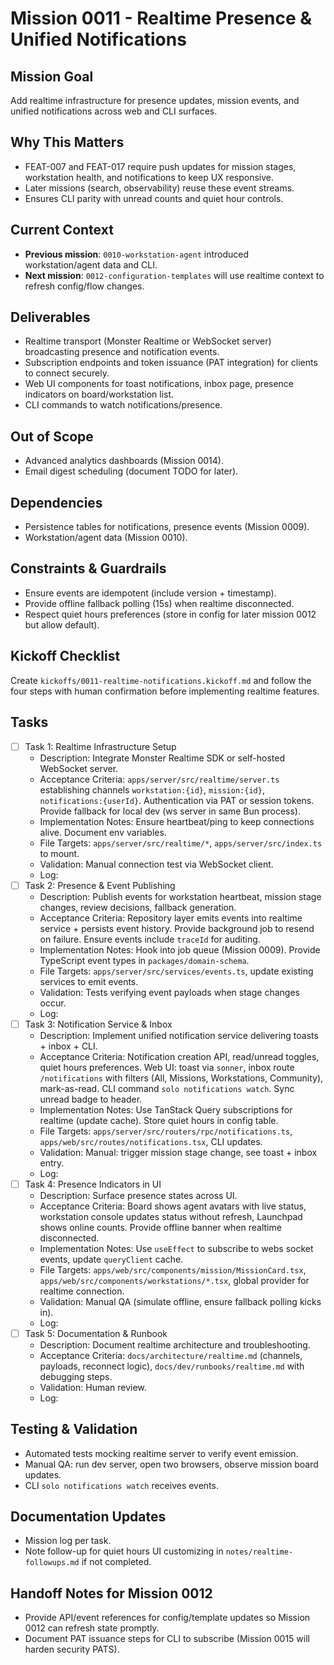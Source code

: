 # Mission 0011 - Realtime Presence & Unified Notifications

## Mission Goal
Add realtime infrastructure for presence updates, mission events, and unified notifications across web and CLI surfaces.

## Why This Matters
- FEAT-007 and FEAT-017 require push updates for mission stages, workstation health, and notifications to keep UX responsive.
- Later missions (search, observability) reuse these event streams.
- Ensures CLI parity with unread counts and quiet hour controls.

## Current Context
- **Previous mission**: `0010-workstation-agent` introduced workstation/agent data and CLI.
- **Next mission**: `0012-configuration-templates` will use realtime context to refresh config/flow changes.

## Deliverables
- Realtime transport (Monster Realtime or WebSocket server) broadcasting presence and notification events.
- Subscription endpoints and token issuance (PAT integration) for clients to connect securely.
- Web UI components for toast notifications, inbox page, presence indicators on board/workstation list.
- CLI commands to watch notifications/presence.

## Out of Scope
- Advanced analytics dashboards (Mission 0014).
- Email digest scheduling (document TODO for later). 

## Dependencies
- Persistence tables for notifications, presence events (Mission 0009).
- Workstation/agent data (Mission 0010).

## Constraints & Guardrails
- Ensure events are idempotent (include version + timestamp).
- Provide offline fallback polling (15s) when realtime disconnected.
- Respect quiet hours preferences (store in config for later mission 0012 but allow default).

## Kickoff Checklist
Create `kickoffs/0011-realtime-notifications.kickoff.md` and follow the four steps with human confirmation before implementing realtime features.

## Tasks
- [ ] Task 1: Realtime Infrastructure Setup
  - Description: Integrate Monster Realtime SDK or self-hosted WebSocket server.
  - Acceptance Criteria: `apps/server/src/realtime/server.ts` establishing channels `workstation:{id}`, `mission:{id}`, `notifications:{userId}`. Authentication via PAT or session tokens. Provide fallback for local dev (ws server in same Bun process).
  - Implementation Notes: Ensure heartbeat/ping to keep connections alive. Document env variables.
  - File Targets: `apps/server/src/realtime/*`, `apps/server/src/index.ts` to mount.
  - Validation: Manual connection test via WebSocket client.
  - Log:
- [ ] Task 2: Presence & Event Publishing
  - Description: Publish events for workstation heartbeat, mission stage changes, review decisions, fallback generation.
  - Acceptance Criteria: Repository layer emits events into realtime service + persists event history. Provide background job to resend on failure. Ensure events include `traceId` for auditing.
  - Implementation Notes: Hook into job queue (Mission 0009). Provide TypeScript event types in `packages/domain-schema`.
  - File Targets: `apps/server/src/services/events.ts`, update existing services to emit events.
  - Validation: Tests verifying event payloads when stage changes occur.
  - Log:
- [ ] Task 3: Notification Service & Inbox
  - Description: Implement unified notification service delivering toasts + inbox + CLI.
  - Acceptance Criteria: Notification creation API, read/unread toggles, quiet hours preferences. Web UI: toast via `sonner`, inbox route `/notifications` with filters (All, Missions, Workstations, Community), mark-as-read. CLI command `solo notifications watch`. Sync unread badge to header.
  - Implementation Notes: Use TanStack Query subscriptions for realtime (update cache). Store quiet hours in config table.
  - File Targets: `apps/server/src/routers/rpc/notifications.ts`, `apps/web/src/routes/notifications.tsx`, CLI updates.
  - Validation: Manual: trigger mission stage change, see toast + inbox entry.
  - Log:
- [ ] Task 4: Presence Indicators in UI
  - Description: Surface presence states across UI.
  - Acceptance Criteria: Board shows agent avatars with live status, workstation console updates status without refresh, Launchpad shows online counts. Provide offline banner when realtime disconnected.
  - Implementation Notes: Use `useEffect` to subscribe to webs socket events, update `queryClient` cache.
  - File Targets: `apps/web/src/components/mission/MissionCard.tsx`, `apps/web/src/components/workstations/*.tsx`, global provider for realtime connection.
  - Validation: Manual QA (simulate offline, ensure fallback polling kicks in).
  - Log:
- [ ] Task 5: Documentation & Runbook
  - Description: Document realtime architecture and troubleshooting.
  - Acceptance Criteria: `docs/architecture/realtime.md` (channels, payloads, reconnect logic), `docs/dev/runbooks/realtime.md` with debugging steps.
  - Validation: Human review.
  - Log:

## Testing & Validation
- Automated tests mocking realtime server to verify event emission.
- Manual QA: run dev server, open two browsers, observe mission board updates.
- CLI `solo notifications watch` receives events.

## Documentation Updates
- Mission log per task.
- Note follow-up for quiet hours UI customizing in `notes/realtime-followups.md` if not completed.

## Handoff Notes for Mission 0012
- Provide API/event references for config/template updates so Mission 0012 can refresh state promptly.
- Document PAT issuance steps for CLI to subscribe (Mission 0015 will harden security PATS).
